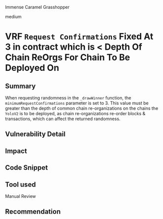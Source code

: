 Immense Caramel Grasshopper

medium

# VRF `Request Confirmations` Fixed At 3 in contract which is < Depth Of Chain ReOrgs For Chain To Be Deployed On

## Summary
When requesting randomness in the `_drawWinner` function, the `minimumRequestConfirmations` parameter is set to 3. This value must be greater than the depth of common chain re-organizations on the chains the `YoloV2`  is to be deployed, as chain re-organizations re-order blocks & transactions, which can affect the returned randomness.



## Vulnerability Detail


## Impact

## Code Snippet

## Tool used

Manual Review

## Recommendation
